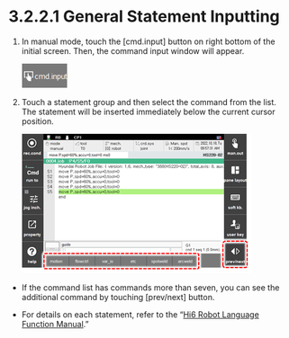 ﻿# 3.2.2.1 General Statement Inputting

1.	In manual mode, touch the \[cmd.input\] button on right bottom of the initial screen. Then, the command input window will appear.

    ![](../../../_assets/tp630/sbt-cmd_eng.png)

2.	Touch a statement group and then select the command from the list. The statement will be inserted immediately below the current cursor position.

    ![](../../../_assets/tp630/sbt-cmd-list_eng.png)

* If the command list has commands more than seven, you can see the additional command by touching [prev/next] button.

* For details on each statement, refer to the “[Hi6 Robot Language Function Manual](https://hrbook-hrc.web.app/#/view/doc-hrscript/english/README).”
